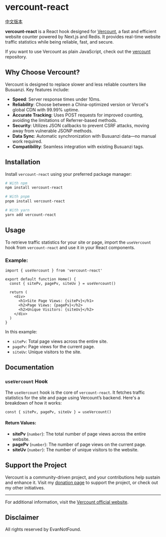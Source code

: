 # vercount-react

[中文版本](./README.zh.md)

**vercount-react** is a React hook designed for [Vercount](https://github.com/EvanNotFound/vercount), a fast and efficient website counter powered by Next.js and Redis. It provides real-time website traffic statistics while being reliable, fast, and secure.

If you want to use Vercount as plain JavaScript, check out the [vercount](https://github.com/EvanNotFound/vercount) repository.

## Why Choose Vercount?

Vercount is designed to replace slower and less reliable counters like Busuanzi. Key features include:
- **Speed**: Server response times under 10ms.
- **Reliability**: Choose between a China-optimized version or Vercel's global CDN with 99.99% uptime.
- **Accurate Tracking**: Uses POST requests for improved counting, avoiding the limitations of Referrer-based methods.
- **Security**: Utilizes JSON callbacks to prevent CSRF attacks, moving away from vulnerable JSONP methods.
- **Data Sync**: Automatic synchronization with Busuanzi data—no manual work required.
- **Compatibility**: Seamless integration with existing Busuanzi tags.

## Installation

Install `vercount-react` using your preferred package manager:

```bash
# With npm
npm install vercount-react

# With pnpm
pnpm install vercount-react

# With yarn
yarn add vercount-react
```

## Usage

To retrieve traffic statistics for your site or page, import the `useVercount` hook from `vercount-react` and use it in your React components.

### Example:

```tsx
import { useVercount } from 'vercount-react'

export default function Home() {
  const { sitePv, pagePv, siteUv } = useVercount()

  return (
    <div>
      <h1>Site Page Views: {sitePv}</h1>
      <h2>Page Views: {pagePv}</h2>
      <h2>Unique Visitors: {siteUv}</h2>
    </div>
  )
}
```

In this example:
- `sitePv`: Total page views across the entire site.
- `pagePv`: Page views for the current page.
- `siteUv`: Unique visitors to the site.

## Documentation

### `useVercount` Hook

The `useVercount` hook is the core of `vercount-react`. It fetches traffic statistics for the site and page using Vercount’s backend. Here's a breakdown of how it works:

```tsx
const { sitePv, pagePv, siteUv } = useVercount()
```

#### Return Values:
- **sitePv** (`number`): The total number of page views across the entire website.
- **pagePv** (`number`): The number of page views on the current page.
- **siteUv** (`number`): The number of unique visitors to the website.

[//]: # (### Advanced Configuration)

[//]: # (#### Setting Custom Tags)

[//]: # (You can add custom tags to display specific statistics on your website, as Vercount will automatically replace these tags. Here are some common tags that you can use to display statistics directly on your website:)

[//]: # ()
[//]: # (```html)

[//]: # (<script defer src="https://cn.vercount.one/js"></script>)

[//]: # ()
[//]: # (Total Page Views: <span id="vercount_value_page_pv">Loading</span> times  )

[//]: # (Total Site Views: <span id="vercount_value_site_pv">Loading</span> times  )

[//]: # (Unique Visitors: <span id="vercount_value_site_uv">Loading</span> people)

[//]: # (```)

[//]: # (### Migrating from Busuanzi)

[//]: # ()
[//]: # (Vercount is fully compatible with Busuanzi’s tags. To migrate from Busuanzi:)

[//]: # (1. Replace your existing Busuanzi script with the Vercount script:)

[//]: # (   ```html)

[//]: # (   <script defer src="https://cn.vercount.one/js"></script>)

[//]: # (   ```)

[//]: # (2. You can keep your existing Busuanzi tags or update them with Vercount-specific IDs for extended features.)

[//]: # ()
[//]: # (#### Example Busuanzi to Vercount Migration:)

[//]: # (Replace:)

[//]: # (```html)

[//]: # (<script defer src="https://busuanzi.ibruce.info/busuanzi/2.0/busuanzi.pure.js"></script>)

[//]: # (```)

[//]: # (With:)

[//]: # (```html)

[//]: # (<script defer src="https://cn.vercount.one/js"></script>)

[//]: # (```)

[//]: # ()
[//]: # (Existing tags like:)

[//]: # (```html)

[//]: # (<span id="busuanzi_value_page_pv">Loading</span> 次)

[//]: # (```)

[//]: # ()
[//]: # (Can be updated to:)

[//]: # (```html)

[//]: # (<span id="vercount_value_page_pv">Loading</span> 次)

[//]: # (```)

[//]: # ()
[//]: # (### Tracking Methodology)

[//]: # ()
[//]: # (- **Page Views &#40;PV&#41;**: Every page visit increments this value by one.)

[//]: # (- **Unique Visitors &#40;UV&#41;**: Calculated based on the user's browser UserAgent and IP address, providing a more accurate count than traditional referrer-based methods.)

[//]: # ()
[//]: # (## Quick Start)

[//]: # ()
[//]: # (Add one of the following scripts to your website to start tracking:)

[//]: # ()
[//]: # (### For China-Optimized Access:)

[//]: # (```html)

[//]: # (<script defer src="https://cn.vercount.one/js"></script>)

[//]: # (```)

[//]: # ()
[//]: # (### For Global Access:)

[//]: # (```html)

[//]: # (<script defer src="https://events.vercount.one/js"></script>)

[//]: # (```)

[//]: # ()
[//]: # (After adding the script, you can use tags to display the stats, such as:)

[//]: # ()
[//]: # (```html)

[//]: # (Total Page Views: <span id="vercount_value_page_pv">Loading</span> times)

[//]: # (Total Site Views: <span id="vercount_value_site_pv">Loading</span> times)

[//]: # (Unique Visitors: <span id="vercount_value_site_uv">Loading</span> people)

[//]: # (```)

## Support the Project

Vercount is a community-driven project, and your contributions help sustain and enhance it. Visit my [donation page](https://evannotfound.com/sponsor) to support the project, or check out my other initiatives.

---

For additional information, visit the [Vercount official website](https://vercount.one).

## Disclaimer

All rights reserved by EvanNotFound.
